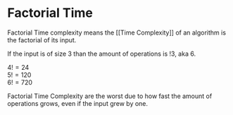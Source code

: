 # Factorial Time
Factorial Time complexity means the [[Time Complexity]] of an algorithm is the factorial of its input.

If the input is of size 3 than the amount of operations is $!3$, aka 6.

$4! = 24$  
$5! = 120$  
$6! = 720$  

Factorial Time Complexity are the worst due to how fast the amount of operations grows, even if the input grew by one.
